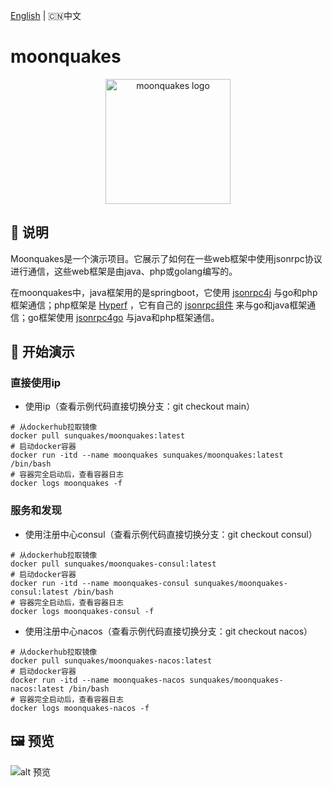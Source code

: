 [English](php/README.md) | 🇨🇳中文
# moonquakes

<p align="center"><a href="https://moonquakes.io" target="_blank" rel="noopener noreferrer"><img width="200" src="https://www.moonquakes.io/images/logo.png" alt="moonquakes logo"></a></p>

## 🚀 说明
Moonquakes是一个演示项目。它展示了如何在一些web框架中使用jsonrpc协议进行通信，这些web框架是由java、php或golang编写的。

在moonquakes中，java框架用的是springboot，它使用 [jsonrpc4j](https://github.com/sunquakes/jsonrpc4j) 与go和php框架通信；php框架是 [Hyperf](https://github.com/hyperf/hyperf) ，它有自己的 [jsonrpc组件](https://www.hyperf.wiki/3.0/#/en/json-rpc) 来与go和java框架通信；go框架使用 [jsonrpc4go](https://github.com/sunquakes/jsonrpc4go) 与java和php框架通信。

## 📖 开始演示
### 直接使用ip
- 使用ip（查看示例代码直接切换分支：git checkout main）
```shell
# 从dockerhub拉取镜像
docker pull sunquakes/moonquakes:latest
# 启动docker容器
docker run -itd --name moonquakes sunquakes/moonquakes:latest /bin/bash
# 容器完全启动后，查看容器日志
docker logs moonquakes -f
```
### 服务和发现
- 使用注册中心consul（查看示例代码直接切换分支：git checkout consul）
```shell
# 从dockerhub拉取镜像
docker pull sunquakes/moonquakes-consul:latest
# 启动docker容器
docker run -itd --name moonquakes-consul sunquakes/moonquakes-consul:latest /bin/bash
# 容器完全启动后，查看容器日志
docker logs moonquakes-consul -f
```
- 使用注册中心nacos（查看示例代码直接切换分支：git checkout nacos）
```shell
# 从dockerhub拉取镜像
docker pull sunquakes/moonquakes-nacos:latest
# 启动docker容器
docker run -itd --name moonquakes-nacos sunquakes/moonquakes-nacos:latest /bin/bash
# 容器完全启动后，查看容器日志
docker logs moonquakes-nacos -f
```

## 🖼️ 预览
![alt 预览](preview.gif)